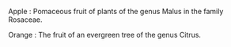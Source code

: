 Apple
   :   Pomaceous fruit of plants of the genus Malus in 
    the family Rosaceae.

Orange
   :   The fruit of an evergreen tree of the genus Citrus.
